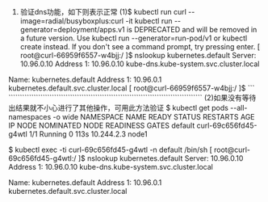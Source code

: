 1. 验证dns功能，如下则表示正常
(1)$ kubectl run curl --image=radial/busyboxplus:curl -it
kubectl run --generator=deployment/apps.v1 is DEPRECATED and will be removed in a future version. Use kubectl run --generator=run-pod/v1 or kubectl create instead.
If you don't see a command prompt, try pressing enter.
[ root@curl-66959f6557-w4bjj:/ ]$ nslookup kubernetes.default
Server:    10.96.0.10
Address 1: 10.96.0.10 kube-dns.kube-system.svc.cluster.local

Name:      kubernetes.default
Address 1: 10.96.0.1 kubernetes.default.svc.cluster.local
[ root@curl-66959f6557-w4bjj:/ ]$ 
``` `````````````````````````````````````````````````````````````````````````````````````
(2)如果没有等待出结果就不小心进行了其他操作，可用此方法验证
$ kubectl get pods --all-namespaces -o wide
NAMESPACE     NAME                              READY   STATUS    RESTARTS   AGE     IP              NODE      NOMINATED NODE   READINESS GATES
default       curl-69c656fd45-g4wtl             1/1     Running   0          113s    10.244.2.3      node1     <none>           <none>

$ kubectl exec -ti curl-69c656fd45-g4wtl -n default /bin/sh
[ root@curl-69c656fd45-g4wtl:/ ]$ nslookup kubernetes.default
Server:    10.96.0.10
Address 1: 10.96.0.10 kube-dns.kube-system.svc.cluster.local

Name:      kubernetes.default
Address 1: 10.96.0.1 kubernetes.default.svc.cluster.local